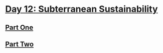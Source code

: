 # [Day 12: Subterranean Sustainability](https://adventofcode.com/2018/day/12)

## [Part One](https://adventofcode.com/2018/day/12#part1)

## [Part Two](https://adventofcode.com/2018/day/12#part2)

